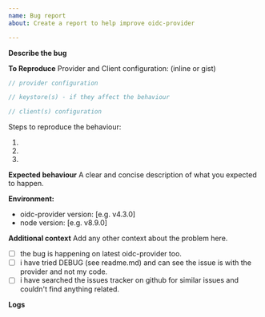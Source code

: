 ```yaml
---
name: Bug report
about: Create a report to help improve oidc-provider

---
```


**Describe the bug**
<!-- A clear and concise description of what the bug is. -->


**To Reproduce**
Provider and Client configuration: (inline or gist)
```js
// provider configuration

// keystore(s) - if they affect the behaviour

// client(s) configuration

```

Steps to reproduce the behaviour:

1.  
2.  
3.  

**Expected behaviour**
A clear and concise description of what you expected to happen.

**Environment:**
 - oidc-provider version: [e.g. v4.3.0]
 - node version: [e.g. v8.9.0]

**Additional context**
Add any other context about the problem here.

 - [ ] the bug is happening on latest oidc-provider too.
 - [ ] i have tried DEBUG (see readme.md) and can see the issue is with the provider and not my code.
 - [ ] i have searched the issues tracker on github for similar issues and couldn't find anything related.

**Logs**
<!-- run the server with DEBUG=oidc-provider:* and paste the formatted logs or a gist link here -->
